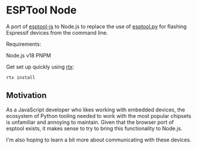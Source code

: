 # ESPTool Node

A port of [esptool-js](https://github.com/espressif/esptool-js) to Node.js to replace the use of [esptool.py](https://github.com/espressif/esptool) for flashing Espressif devices from the command line.

Requirements:

Node.js v18
PNPM

Get set up quickly using [rtx](https://github.com/jdxcode/rtx):

```
rtx install
```

## Motivation

As a JavaScript developer who likes working with embedded devices, the ecosystem of Python tooling needed to work with the most popular chipsets is unfamiliar and annoying to maintain. Given that the browser port of esptool exists, it makes sense to try to bring this functionality to Node.js. 

I'm also hoping to learn a bit more about communicating with these devices.
